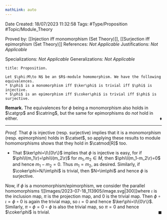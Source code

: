 ```yaml
---
mathLink: auto
---
```


<div class="topSpace"></div>

Date Created: 18/07/2023 11:32:58
Tags: #Type/Proposition #Topic/Module_Theory

Proved by: [[Injection iff monomorphism (Set Theory)]], [[Surjection iff epimorphism (Set Theory)]]
References: <i>Not Applicable</i>
Justifications: <i>Not Applicable</i>

Specializations: <i>Not Applicable</i>
Generalizations: <i>Not Applicable</i>

``` ad-Proposition
title: Proposition.

Let $\phi:M\to N$ be an $R$-module homomorphism. We have the following equivalences.
* $\phi$ is a monomorphism iff $\ker\phi$ is trivial iff $\phi$ is injective.
* $\phi$ is an epimorphism iff $\coker\phi$ is trivial iff $\phi$ is surjective.

```

<b>Remark.</b> The equivalences for $\phi$ being a monomorphism also holds in $\catgrp$ and $\catring$, but the same for epimorphisms do <i>not</i> hold in either.<span style="float:right;">$\blacklozenge$</span>

---

<i>Proof.</i> That $\phi$ is injective (resp. surjective) implies that it is a monomorphism (resp. epimorphism) holds in $\catset$, so applying these results to module homomorphisms shows that they hold in $\catmod[R]$ too.
* That $\ker\phi=\l\{0\r\}$ implies that $\phi$ is injective is easy, for if $\phi\l(m_1\r)=\phi\l(m_2\r)$ for $m_1,m_2\in M$, then $\phi\l(m_1-m_2\r)=0$ and hence $m_1-m_2=0$. Thus $m_1=m_2$, as desired. Similarly, if $\coker\phi=N/\im\phi$ is trivial, then $N=\im\phi$ and hence $\phi$ is surjective.

Now, if $\phi$ is a monomorphism/epimorphism, we consider the parallel homomorphisms
![[Images/2023-07-18_113905/image.svg|300]]where $\iota$ is the inclusion map, $\pi$ is the projection map, and $0$ is the trivial map. Then $\phi\circ\iota=\phi\circ0$ is again the trivial map, so $\iota=0$ and hence $\ker\phi=\l\{0\r\}$. Similarly, $\pi\circ\phi=0\circ\phi$ is also the trivial map, so $\pi=0$ and hence $\coker\phi$ is trivial.<span style="float:right;">$\blacksquare$</span>
